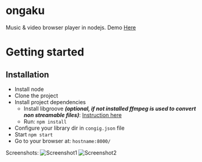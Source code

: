 ongaku
======

Music &amp; video browser player in nodejs.
Demo [Here](http://music.mizore.fr/ "here")

# Getting started
## Installation
* Install node
* Clone the project
* Install project dependencies
  * Install libgroove ***(optional, if not installed ffmpeg is used to convert non streamable files)***: [Instruction here](https://github.com/andrewrk/libgroove#installation "Instruction here")
  * Run: ```npm install```
* Configure your library dir in ```congig.json``` file
* Start ```npm start```
* Go to your browser at: ```hostname:8000/```

Screenshots:
![Screenshot1](http://imagik.fr/images/2015/12/22/Capturedu2015-12-2209-38-11.png)
![Screenshot2](http://imagik.fr/images/2015/12/22/Capturedu2015-12-2209-38-24.md.png)
